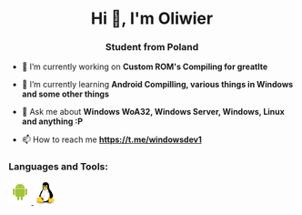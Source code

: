 <h1 align="center">Hi 👋, I'm Oliwier</h1>
<h3 align="center">Student from Poland</h3>

- 🔭 I’m currently working on **Custom ROM's Compiling for greatlte**

- 🌱 I’m currently learning **Android Compilling, various things in Windows and some other things**

- 💬 Ask me about **Windows WoA32, Windows Server, Windows, Linux and anything :P**

- 📫 How to reach me **https://t.me/windowsdev1**


<h3 align="left">Languages and Tools:</h3>
<p align="left"> <a href="https://developer.android.com" target="_blank"> <img src="https://raw.githubusercontent.com/devicons/devicon/master/icons/android/android-original-wordmark.svg" alt="android" width="40" height="40"/> </a> <a href="https://www.linux.org/" target="_blank"> <img src="https://raw.githubusercontent.com/devicons/devicon/master/icons/linux/linux-original.svg" alt="linux" width="40" height="40"/> </a> </p>
